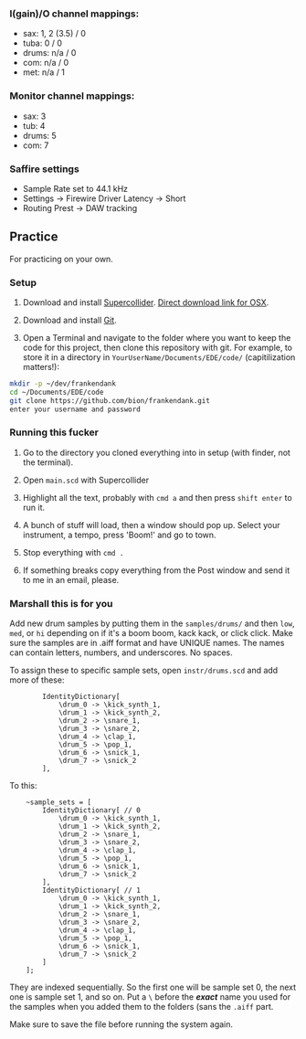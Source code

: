 ### I(gain)/O channel mappings:
* sax: 1, 2 (3.5) / 0
* tuba: 0 / 0
* drums: n/a / 0
* com: n/a / 0
* met: n/a / 1

### Monitor channel mappings:

* sax: 3
* tub: 4
* drums: 5
* com: 7

### Saffire settings

* Sample Rate set to 44.1 kHz
* Settings -> Firewire Driver Latency -> Short
* Routing Prest -> DAW tracking

## Practice

For practicing on your own.

### Setup

1. Download and install [Supercollider](http://supercollider.github.io/). [Direct download link for OSX](http://sourceforge.net/projects/supercollider/files/Mac%20OS%20X/3.6/SuperCollider-3.6.5-OSX-universal.dmg/download).

2. Download and install [Git](http://git-scm.com/).

3. Open a Terminal and navigate to the folder where you want to keep the code for this project, then clone this repository with git. For example, to store it in a directory in ```YourUserName/Documents/EDE/code/``` (capitilization matters!):
```bash
mkdir -p ~/dev/frankendank
cd ~/Documents/EDE/code
git clone https://github.com/bion/frankendank.git
enter your username and password
```

### Running this fucker

1. Go to the directory you cloned everything into in setup (with finder, not the terminal).

2. Open ```main.scd``` with Supercollider

3. Highlight all the text, probably with ```cmd a``` and then press ```shift enter``` to run it.

4. A bunch of stuff will load, then a window should pop up. Select your instrument, a tempo, press 'Boom!' and go to town.

5. Stop everything with ```cmd .```

6. If something breaks copy everything from the Post window and send it to me in an email, please.

### Marshall this is for you

Add new drum samples by putting them in the ```samples/drums/``` and then ```low```, ```med```, or ```hi``` depending on if it's a boom boom, kack kack, or click click. Make sure the samples are in .aiff format and have UNIQUE names. The names can contain letters, numbers, and underscores. No spaces.

To assign these to specific sample sets, open ```instr/drums.scd``` and add more of these:

```supercollider
        IdentityDictionary[
            \drum_0 -> \kick_synth_1,
            \drum_1 -> \kick_synth_2,
            \drum_2 -> \snare_1,
            \drum_3 -> \snare_2,
            \drum_4 -> \clap_1,
            \drum_5 -> \pop_1,
            \drum_6 -> \snick_1,
            \drum_7 -> \snick_2
        ],
```

To this:

```supercollider
    ~sample_sets = [
        IdentityDictionary[ // 0
            \drum_0 -> \kick_synth_1,
            \drum_1 -> \kick_synth_2,
            \drum_2 -> \snare_1,
            \drum_3 -> \snare_2,
            \drum_4 -> \clap_1,
            \drum_5 -> \pop_1,
            \drum_6 -> \snick_1,
            \drum_7 -> \snick_2
        ],
        IdentityDictionary[ // 1
            \drum_0 -> \kick_synth_1,
            \drum_1 -> \kick_synth_2,
            \drum_2 -> \snare_1,
            \drum_3 -> \snare_2,
            \drum_4 -> \clap_1,
            \drum_5 -> \pop_1,
            \drum_6 -> \snick_1,
            \drum_7 -> \snick_2
        ]
    ];
```

They are indexed sequentially. So the first one will be sample set 0, the next one is sample set 1, and so on. Put a ```\``` before the ***exact*** name you used for the samples when you added them to the folders (sans the ```.aiff``` part.

Make sure to save the file before running the system again.
